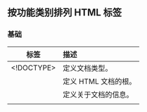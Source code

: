 ## 按功能类别排列 HTML 标签

### 基础

|     标签     | 描述                 |
| :----------: | :------------------- |
|  <!DOCTYPE>  | 定义文档类型。       |
|    <html>    | 定义 HTML 文档的根。 |
|    <head>    | 定义关于文档的信息。 |
|   <title>    | 定义文档的标题。     |
|    <body>    | 定义文档的主体。     |
| <h1> to <h6> | 定义 HTML 标题。     |
|     <p>      | 定义段落。           |
|     <br>     | 定义简单的折行。     |
|     <hr>     | 定义内容的主题变化。 |
|  <!--...-->  | 定义注释。           |

### 格式化

|     标签     | 描述                                                         |
| :----------: | :----------------------------------------------------------- |
|  <acronym>   | HTML5 中不支持。请使用 <abbr> 代替。定义首字母缩略词。       |
|    <abbr>    | 定义缩写词或首字母缩略词。                                   |
|  <address>   | 定义文档作者或拥有者的联系信息。                             |
|     <b>      | 定义粗体文本。                                               |
|    <bdi>     | 定义文本的文本方向，使其脱离其周围文本的方向设置。           |
|    <bdo>     | 定义文字方向。                                               |
|    <big>     | HTML5 中不支持。请使用 CSS 代替。定义大号文本。              |
| <blockquote> | 定义长的引用。                                               |
|   <center>   | HTML5 中不支持。请使用 CSS 代替。定义居中的文本。            |
|    <cite>    | 定义作品的标题。                                             |
|    <code>    | 定义一段计算机代码。                                         |
|    <del>     | 定义已从文档中删除的文本。                                   |
|    <dfn>     | 规定要在内容中定义的术语。                                   |
|     <em>     | 定义强调文本。                                               |
|    <font>    | HTML5 中不支持。请使用 CSS 代替。定义文字的字体、尺寸和颜色。 |
|     <i>      | 定义以不同的语气或情态表达的文本部分。                       |
|    <ins>     | 定义已插入到文档中的文本。                                   |
|    <kbd>     | 定义键盘输入。                                               |
|    <mark>    | 定义应标记或突出显示的文本。                                 |
|   <meter>    | 定义已知范围内的仪表。                                       |
|    <pre>     | 定义预格式文本。                                             |
|  <progress>  | 定义任务进度。                                               |
|     <q>      | 定义短的引用。                                               |
|     <rp>     | 定义在不支持 ruby 注释的浏览器中显示的内容。                 |
|     <rt>     | 定义字符的解释/发音（针对东亚印刷术）。                      |
|    <ruby>    | 定义 ruby 注释（针对东亚印刷术）。                           |
|     <s>      | 定义不再正确的文本。                                         |
|    <samp>    | 定义计算机程序的样本输出。                                   |
|   <small>    | 定义小号文本。                                               |
|   <strike>   | HTML5 中不支持。请使用 <del> 或 <s> 代替。定义加删除线文本。 |
|   <strong>   | 定义重要的文本。                                             |
|    <sup>     | 定义上标文本。                                               |
|    <sub>     | 定义下标文本。                                               |
|  <template>  | 定义用作容纳页面加载时隐藏内容的容器。                       |
|    <time>    | 定义日期/时间。                                              |
|     <tt>     | HTML5 中不支持。请使用 CSS 代替。定义打字机文本。            |
|     <u>      | 定义未明确表达且样式与普通文本不同的文本。                   |
|    <var>     | 定义变量。                                                   |
|    <wbr>     | 定义可能的换行符。                                           |

### 表单和输入

|    标签    | 描述                               |
| :--------: | :--------------------------------- |
|   <form>   | 定义供用户输入的 HTML 表单。       |
|  <input>   | 定义输入控件。                     |
| <textarea> | 定义多行的文本输入控件。           |
|  <button>  | 定义可点击的按钮。                 |
|  <select>  | 定义下拉列表。                     |
| <optgroup> | 定义下拉列表列表中相关选项的分组。 |
|  <option>  | 定义下拉列表中的选项。             |
|  <label>   | 定义 input 元素 的标注。           |
| <fieldset> | 对表单中的相关元素进行分组。       |
|  <legend>  | 定义 fieldset 元素 的标题。        |
| <datalist> | 规定输入控件的预定义选项列表。     |
|  <output>  | 定义计算的结果。                   |

### 框架

|    标签    | 描述                                                 |
| :--------: | :--------------------------------------------------- |
|  <frame>   | HTML5 中不支持。定义框架集的窗口或框架。             |
| <frameset> | HTML5 中不支持。定义框架集。                         |
| <noframes> | HTML5 中不支持。定义针对不支持框架的用户的替代内容。 |
|  <iframe>  | 定义内联框架。                                       |

### 图像

|     标签     | 描述                                            |
| :----------: | :---------------------------------------------- |
|    <img>     | 定义图像。                                      |
|    <map>     | 定义图像映射。                                  |
|    <area>    | 定义图像地图内部的区域。                        |
|   <canvas>   | 用于通过脚本（通常是 JavaScript）动态绘制图形。 |
| <figcaption> | 定义 figure 元素 的标题。                       |
|   <figure>   | 规定自包含的内容。                              |
|  <picture>   | 定义多个图像资源的容器。                        |
|    <svg>     | 定义 SVG 图形的容器。                           |

### 音频/视频

|   标签   | 描述                                                         |
| :------: | :----------------------------------------------------------- |
| <audio>  | 定义嵌入的声音内容。                                         |
| <source> | 定义媒体元素（如 <video>、<audio> 和<picture>）的多个媒体资源。 |
| <track>  | 定义用在媒体播放器中的文本轨道。                             |
| <video>  | 定义嵌入的视频内容。                                         |

### 链接

|  标签  | 描述                                             |
| :----: | :----------------------------------------------- |
|  <a>   | 定义超链接。                                     |
| <link> | 定义文档与外部资源的关系（最常用于链接样式表）。 |
| <nav>  | 定义导航链接。                                   |

### 列表

|  标签  |                      描述                       |
| :----: | :---------------------------------------------: |
| <menu> |                 定义无序列表。                  |
|  <ul>  |                 定义无序列表。                  |
|  <ol>  |                 定义有序列表。                  |
|  <li>  |                定义列表的项目。                 |
| <dir>  | HTML5 中不支持。请使用 CSS 代替。定义目录列表。 |
|  <dl>  |                 定义描述列表。                  |
|  <dt>  |           定义描述列表中的术语/名称。           |
|  <dd>  |          定义描述列表中术语的描述/值。          |

### 表格

|    标签    | 描述                           |
| :--------: | :----------------------------- |
|  <table>   | 定义表格                       |
| <caption>  | 定义表格标题。                 |
|    <th>    | 定义表格中的表头单元格。       |
|    <tr>    | 定义表格中的行。               |
|    <td>    | 定义表格中的单元。             |
|  <thead>   | 定义表格中的表头内容。         |
|  <tbody>   | 定义表格中的主体内容。         |
|  <tfoot>   | 定义表格中的表注内容（脚注）。 |
|   <col>    | 规定  中每列的列属性。         |
| <colgroup> | 规定表格中供格式化的列组。     |

### 样式和语义

|   标签    | 描述                                 |
| :-------: | :----------------------------------- |
|  <style>  | 定义文档的样式信息。                 |
|   <div>   | 定义文档中的节（片段）。             |
|  <span>   | 定义文本的一部分，或文档的一部分。   |
| <header>  | 定义文档或小节的页眉。               |
| <hgroup>  | 定义标题和相关内容。                 |
| <footer>  | 定义文档或小节的页脚。               |
|  <main>   | 定义文档的主要内容。                 |
| <section> | 定义文档中的一个部分。               |
| <search>  | 定义搜索部分。                       |
| <article> | 定义文章。                           |
|  <aside>  | 定义页面内容之外的内容。             |
| <details> | 定义用户可查看或隐藏的其他详细信息。 |
| <dialog>  | 定义对话框或窗口。                   |
| <summary> | 定义 <details> 元素的可见标题。      |
|  <data>   | 添加给定内容的机器可读的翻译。       |

### 元信息

|    标签    | 描述                                                         |
| :--------: | :----------------------------------------------------------- |
|   <head>   | 包含文档的元数据/信息。                                      |
|   <meta>   | 定义关于 HTML 文档的元数据。                                 |
|   <base>   | 规定文档中所有相对 URL 的基准 URL 和/或目标。                |
| <basefont> | HTML5 中不支持。请使用 CSS 代替。定义文档中文本的默认字体、颜色或尺寸。 |

### 编程

|    标签    | 描述                                                         |
| :--------: | :----------------------------------------------------------- |
|  <script>  | 定义客户端脚本。                                             |
| <noscript> | 定义针对不支持客户端脚本的用户的替代内容。                   |
|  <applet>  | HTML5 中不支持。请使用 <embed> 和 <objet> 代替。定义嵌入式小程序。 |
|  <embed>   | 定义外部资源的容器。                                         |
|  <object>  | 定义外部资源的容器。                                         |
|  <param>   | 定义对象的参数。                                             |